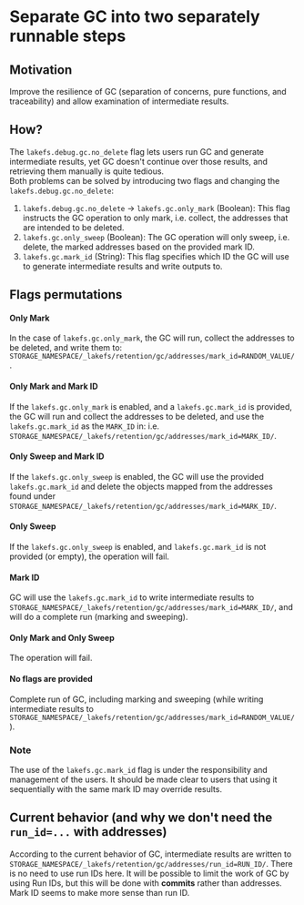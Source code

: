 # Separate GC into two separately runnable steps

## Motivation

Improve the resilience of GC (separation of concerns, pure functions, and traceability) and allow examination
of intermediate results.

## How?

The `lakefs.debug.gc.no_delete` flag lets users run GC and generate intermediate results,
yet GC doesn't continue over those results, and retrieving them manually is quite tedious.  
Both problems can be solved by introducing two flags and changing the `lakefs.debug.gc.no_delete`:

1. `lakefs.debug.gc.no_delete` -> `lakefs.gc.only_mark` (Boolean): This flag instructs the GC operation to only mark, i.e. collect, the addresses that are intended to be deleted.
2. `lakefs.gc.only_sweep` (Boolean): The GC operation will only sweep, i.e. delete, the marked addresses based on the provided mark ID.
3. `lakefs.gc.mark_id` (String): This flag specifies which ID the GC will use to generate intermediate results and write outputs to.

## Flags permutations

#### Only Mark

In the case of `lakefs.gc.only_mark`, the GC will run, collect the addresses to be deleted, and write them to:
`STORAGE_NAMESPACE/_lakefs/retention/gc/addresses/mark_id=RANDOM_VALUE/`.

#### Only Mark and Mark ID

If the `lakefs.gc.only_mark` is enabled, and a `lakefs.gc.mark_id` is provided,
the GC will run and collect the addresses to be deleted, and use the `lakefs.gc.mark_id` as the `MARK_ID` in:
i.e. `STORAGE_NAMESPACE/_lakefs/retention/gc/addresses/mark_id=MARK_ID/`.

#### Only Sweep and Mark ID

If the `lakefs.gc.only_sweep` is enabled, the GC will use the provided `lakefs.gc.mark_id` and delete the objects mapped
from the addresses found under `STORAGE_NAMESPACE/_lakefs/retention/gc/addresses/mark_id=MARK_ID/`.

#### Only Sweep

If the `lakefs.gc.only_sweep` is enabled, and `lakefs.gc.mark_id` is not provided (or empty), the operation will fail.

#### Mark ID

GC will use the `lakefs.gc.mark_id` to write intermediate results to `STORAGE_NAMESPACE/_lakefs/retention/gc/addresses/mark_id=MARK_ID/`,
and will do a complete run (marking and sweeping).

#### Only Mark and Only Sweep

The operation will fail.

#### No flags are provided

Complete run of GC, including marking and sweeping (while writing intermediate results to `STORAGE_NAMESPACE/_lakefs/retention/gc/addresses/mark_id=RANDOM_VALUE/`).

### Note

The use of the `lakefs.gc.mark_id` flag is under the responsibility and management of the users.
It should be made clear to users that using it sequentially with the same mark ID may override results.

## Current behavior (and why we don't need the `run_id=...` with addresses)

According to the current behavior of GC, intermediate results are written to `STORAGE_NAMESPACE/_lakefs/retention/gc/addresses/run_id=RUN_ID/`.
There is no need to use run IDs here. It will be possible to limit the work of GC by using Run IDs, but this will be done with **commits** rather than addresses.
Mark ID seems to make more sense than run ID.
